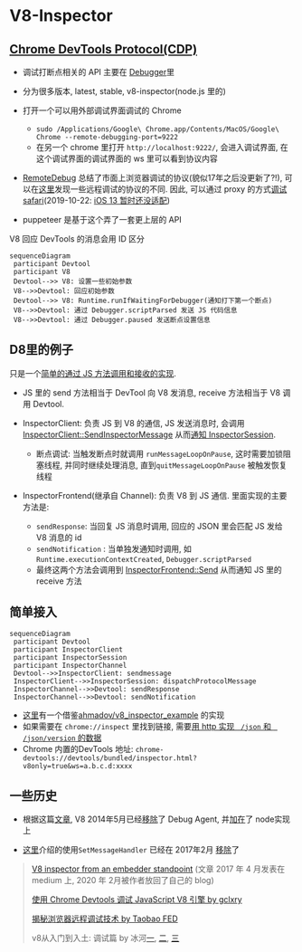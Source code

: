 

# V8-Inspector

## [Chrome DevTools Protocol(CDP)](https://chromedevtools.github.io/devtools-protocol)

* 调试打断点相关的 API 主要在 [Debugger](https://chromedevtools.github.io/devtools-protocol/tot/Debugger)里

* 分为很多版本, latest, stable, v8-inspector(node.js 里的)
* 打开一个可以用外部调试界面调试的 Chrome
  * `sudo /Applications/Google\ Chrome.app/Contents/MacOS/Google\ Chrome --remote-debugging-port=9222`
  * 在另一个 chrome 里打开 `http://localhost:9222/`, 会进入调试界面, 在这个调试界面的调试界面的 ws 里可以看到协议内容
* [RemoteDebug](https://remotedebug.org/) 总结了市面上浏览器调试的协议(貌似17年之后没更新了?!), 可以在[这里](https://compatibility.remotedebug.org/)发现一些远程调试的协议的不同. 因此, 可以通过 proxy 的方式[调试 safari](https://github.com/RemoteDebug/remotedebug-ios-webkit-adapter)(2019-10-22: [iOS 13 暂时还没适配](https://github.com/google/ios-webkit-debug-proxy/issues/314))
* puppeteer 是基于这个弄了一套更上层的 API

V8 回应 DevTools 的消息会用 ID 区分

```mermaid
sequenceDiagram
 participant Devtool
 participant V8
 Devtool-->> V8: 设置一些初始参数
 V8-->>Devtool: 回应初始参数
 Devtool-->> V8: Runtime.runIfWaitingForDebugger(通知打下第一个断点)
 V8-->>Devtool: 通过 Debugger.scriptParsed 发送 JS 代码信息
 V8-->>Devtool: 通过 Debugger.paused 发送断点设置信息
```



## D8里的例子

只是一个[简单的通过 JS 方法调用和接收的实现](https://v8.dev/docs/inspector). 

* JS 里的 send 方法相当于 DevTool 向 V8 发消息, receive 方法相当于 V8 调用 Devtool. 

* InspectorClient: 负责 JS 到 V8 的通信,  JS 发送消息时, 会调用 [InspectorClient::SendInspectorMessage](https://github.com/v8/v8/blob/8.3.100/src/d8/d8.cc#L2533) 从而[通知 InspectorSession](https://github.com/v8/v8/blob/8.3.100/src/d8/d8.cc#L2548).
  * 断点调试: 当触发断点时就调用 `runMessageLoopOnPause`, 这时需要加锁阻塞线程, 并同时继续处理消息, 直到`quitMessageLoopOnPause` 被触发恢复线程
* InspectorFrontend(继承自 Channel): 负责 V8 到 JS 通信. 里面实现的主要方法是: 
  *  `sendResponse`: 当回复 JS 消息时调用, 回应的 JSON 里会匹配 JS 发给 V8 消息的 id
  *  `sendNotification` : 当单独发通知时调用, 如 `Runtime.executionContextCreated`, `Debugger.scriptParsed`
  * 最终这两个方法会调用到 [InspectorFrontend::Send](https://github.com/v8/v8/blob/8.3.100/src/d8/d8.cc#L2427) 从而通知 JS 里的 receive 方法

## 简单接入

```mermaid
sequenceDiagram
 participant Devtool
 participant InspectorClient
 participant InspectorSession
 participant InspectorChannel
 Devtool-->>InspectorClient: sendmessage
 InspectorClient-->>InspectorSession: dispatchProtocolMessage
 InspectorChannel-->>Devtool: sendResponse
 InspectorChannel-->>Devtool: sendNotification
```

* [这里](https://github.com/pbdm/playground/tree/master/cpp/v8/v8-inspector)有一个借鉴[ahmadov/v8_inspector_example](https://github.com/ahmadov/v8_inspector_example) 的实现
* 如果需要在 `chrome://inspect` 里找到链接, 需要[用 http 实现 ` /json` 和  ` /json/version` 的数据](https://zhuanlan.zhihu.com/p/74693078)
* Chrome 内置的DevTools 地址: `chrome-devtools://devtools/bundled/inspector.html?v8only=true&ws=a.b.c.d:xxxx`

## 一些历史

* 根据这篇[文章](http://blog.joshgav.com/node/debugging/2016/02/04/Node-Debug-Architecture.html), V8 2014年5月已经[移除](https://github.com/v8/v8/commit/33fba3b)了 Debug Agent, 并[加在](https://github.com/nodejs/node/commit/7a0cfe9)了 node实现上

* [这里](https://idom.me/articles/848.html)介绍的使用`SetMessageHandler` 已经在 2017年2月 [移除](https://github.com/v8/v8/commit/d0d4189dc094b9d6d7750ddb3ad250f3518c2225)了

>  [V8 inspector from an embedder standpoint](https://hyperandroid.com/2020/02/12/v8-inspector-from-an-embedder-standpoint/) (文章 2017 年 4 月发表在 medium 上, 2020 年 2月被作者放回了自己的 blog)
>
> [使用 Chrome Devtools 调试 JavaScript V8 引擎 by gclxry](https://gclxry.com/use-chrome-devtools-to-debug-v8-javascript/)
>
> [揭秘浏览器远程调试技术 by Taobao FED](https://juejin.im/entry/58072e74a0bb9f0058a137ed)
>
> v8从入门到入土: 调试篇 by 冰河[一](https://zhuanlan.zhihu.com/p/67191152), [二](https://zhuanlan.zhihu.com/p/74693078), [三](https://zhuanlan.zhihu.com/p/74694199)

